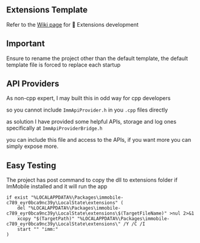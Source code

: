 ## Extensions Template

Refer to the [Wiki page](https://github.com/basharast/ImMobile/wiki/DevExtensions) for 🔌 Extensions development

## Important

Ensure to rename the project other than the default template, the default template file is forced to replace each startup

## API Providers

As non-cpp expert, I may built this in odd way for cpp developers

so you cannot include `ImmApiProvider.h` in you `.cpp` files directly

as solution I have provided some helpful APIs, storage and log ones specifically at `ImmApiProviderBridge.h`

you can include this file and access to the APIs, if you want more you can simply expose more.

## Easy Testing

The project has post command to copy the dll to extensions folder if ImMobile installed and it will run the app

```batch
if exist "%LOCALAPPDATA%\Packages\immobile-c789_eyr0bca9nc39y\LocalState\extensions" (
    del "%LOCALAPPDATA%\Packages\immobile-c789_eyr0bca9nc39y\LocalState\extensions\$(TargetFileName)" >nul 2>&1
    xcopy "$(TargetPath)" "%LOCALAPPDATA%\Packages\immobile-c789_eyr0bca9nc39y\LocalState\extensions\" /Y /C /I
    start "" "imm:"
)
```
